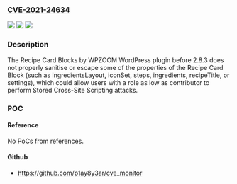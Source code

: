 ### [CVE-2021-24634](https://cve.mitre.org/cgi-bin/cvename.cgi?name=CVE-2021-24634)
![](https://img.shields.io/static/v1?label=Product&message=Recipe%20Card%20Blocks%20by%20WPZOOM&color=blue)
![](https://img.shields.io/static/v1?label=Version&message=2.8.3%3C%202.8.3%20&color=brighgreen)
![](https://img.shields.io/static/v1?label=Vulnerability&message=CWE-79%20Cross-site%20Scripting%20(XSS)&color=brighgreen)

### Description

The Recipe Card Blocks by WPZOOM WordPress plugin before 2.8.3 does not properly sanitise or escape some of the properties of the Recipe Card Block (such as ingredientsLayout, iconSet, steps, ingredients, recipeTitle, or settings), which could allow users with a role as low as contributor to perform Stored Cross-Site Scripting attacks.

### POC

#### Reference
No PoCs from references.

#### Github
- https://github.com/p1ay8y3ar/cve_monitor

